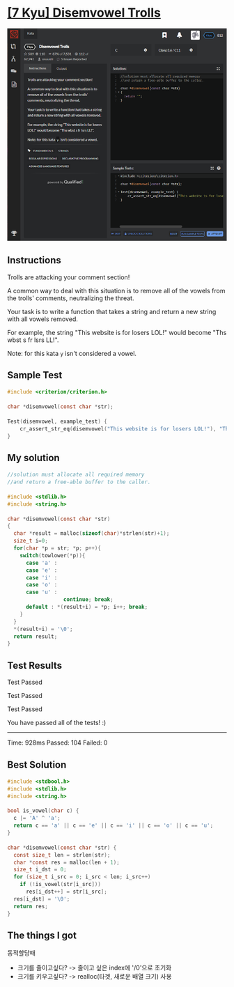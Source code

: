 # [[7 Kyu] Disemvowel Trolls](https://www.codewars.com/kata/52fba66badcd10859f00097e/train/c)

![image](./Problem.png)


## Instructions

Trolls are attacking your comment section!

A common way to deal with this situation is to remove all of the vowels from the trolls' comments, neutralizing the threat.

Your task is to write a function that takes a string and return a new string with all vowels removed.

For example, the string "This website is for losers LOL!" would become "Ths wbst s fr lsrs LL!".

Note: for this kata `y` isn't considered a vowel.



## Sample Test

```c
#include <criterion/criterion.h>

char *disemvowel(const char *str);

Test(disemvowel, example_test) {
    cr_assert_str_eq(disemvowel("This website is for losers LOL!"), "Ths wbst s fr lsrs LL!");
}
```



## My solution

```c
//solution must allocate all required memory
//and return a free-able buffer to the caller.

#include <stdlib.h>
#include <string.h>

char *disemvowel(const char *str)
{
  char *result = malloc(sizeof(char)*strlen(str)+1);
  size_t i=0;
  for(char *p = str; *p; p++){
    switch(towlower(*p)){
      case 'a' :
      case 'e' :
      case 'i' :
      case 'o' :
      case 'u' :
                  continue; break;
      default : *(result+i) = *p; i++; break;
    }
  }
  *(result+i) = '\0';
  return result;
}
```



## Test Results

Test Passed

Test Passed

Test Passed

You have passed all of the tests! :)

---------

Time: 928ms Passed: 104 Failed: 0



## Best Solution

```c
#include <stdbool.h>
#include <stdlib.h>
#include <string.h>

bool is_vowel(char c) {
  c |= 'A' ^ 'a';
  return c == 'a' || c == 'e' || c == 'i' || c == 'o' || c == 'u';
}

char *disemvowel(const char *str) {
  const size_t len = strlen(str);
  char *const res = malloc(len + 1);
  size_t i_dst = 0;
  for (size_t i_src = 0; i_src < len; i_src++)
    if (!is_vowel(str[i_src]))
      res[i_dst++] = str[i_src];
  res[i_dst] = '\0';
  return res;
}
```



## The things I got

동적할당때

* 크기를 줄이고싶다? -> 줄이고 싶은 index에 '/0'으로 초기화
* 크기를 키우고싶다? -> realloc(타겟, 새로운 배열 크기) 사용